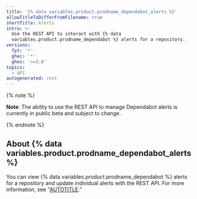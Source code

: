```yaml
---
title: '{% data variables.product.prodname_dependabot_alerts %}'
allowTitleToDifferFromFilename: true
shortTitle: Alerts
intro: >-
  Use the REST API to interact with {% data
  variables.product.prodname_dependabot %} alerts for a repository.
versions:
  fpt: '*'
  ghec: '*'
  ghes: '>=3.8'
topics:
  - API
autogenerated: rest
---
```


{% note %}

**Note**: The ability to use the REST API to manage Dependabot alerts is currently in public beta and subject to change.

{% endnote %}

## About {% data variables.product.prodname_dependabot_alerts %}

You can view {% data variables.product.prodname_dependabot %} alerts for a repository and update individual alerts with the REST API. For more information, see "[AUTOTITLE](/code-security/dependabot/dependabot-alerts/about-dependabot-alerts)."


<!-- Content after this section is automatically generated -->
